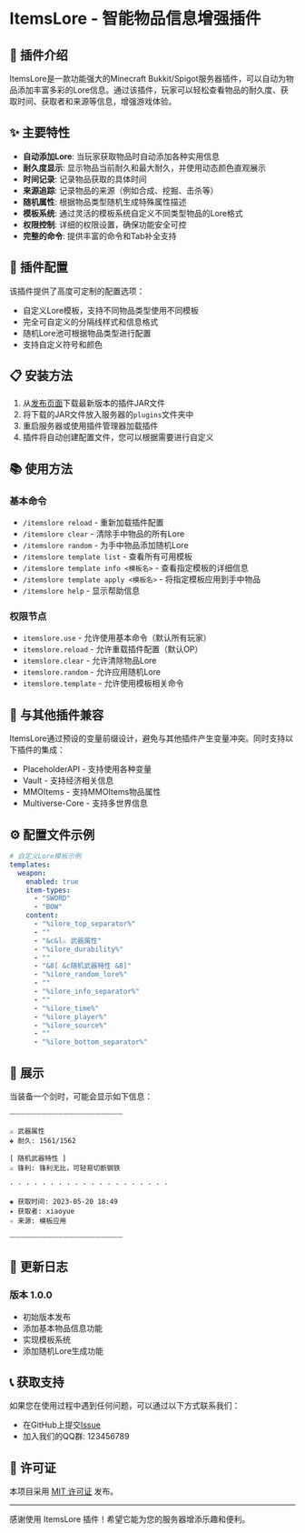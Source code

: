 # ItemsLore - 智能物品信息增强插件

## 📝 插件介绍 

ItemsLore是一款功能强大的Minecraft Bukkit/Spigot服务器插件，可以自动为物品添加丰富多彩的Lore信息。通过该插件，玩家可以轻松查看物品的耐久度、获取时间、获取者和来源等信息，增强游戏体验。

## ✨ 主要特性

- **自动添加Lore**: 当玩家获取物品时自动添加各种实用信息
- **耐久度显示**: 显示物品当前耐久和最大耐久，并使用动态颜色直观展示
- **时间记录**: 记录物品获取的具体时间
- **来源追踪**: 记录物品的来源（例如合成、挖掘、击杀等）
- **随机属性**: 根据物品类型随机生成特殊属性描述
- **模板系统**: 通过灵活的模板系统自定义不同类型物品的Lore格式
- **权限控制**: 详细的权限设置，确保功能安全可控
- **完整的命令**: 提供丰富的命令和Tab补全支持

## 🔧 插件配置

该插件提供了高度可定制的配置选项：

- 自定义Lore模板，支持不同物品类型使用不同模板
- 完全可自定义的分隔线样式和信息格式
- 随机Lore池可根据物品类型进行配置
- 支持自定义符号和颜色

## 📋 安装方法

1. 从[发布页面](https://github.com/YourUsername/Itemslore/releases)下载最新版本的插件JAR文件
2. 将下载的JAR文件放入服务器的`plugins`文件夹中
3. 重启服务器或使用插件管理器加载插件
4. 插件将自动创建配置文件，您可以根据需要进行自定义

## 📚 使用方法

### 基本命令

- `/itemslore reload` - 重新加载插件配置
- `/itemslore clear` - 清除手中物品的所有Lore
- `/itemslore random` - 为手中物品添加随机Lore
- `/itemslore template list` - 查看所有可用模板
- `/itemslore template info <模板名>` - 查看指定模板的详细信息
- `/itemslore template apply <模板名>` - 将指定模板应用到手中物品
- `/itemslore help` - 显示帮助信息

### 权限节点

- `itemslore.use` - 允许使用基本命令（默认所有玩家）
- `itemslore.reload` - 允许重载插件配置（默认OP）
- `itemslore.clear` - 允许清除物品Lore
- `itemslore.random` - 允许应用随机Lore
- `itemslore.template` - 允许使用模板相关命令

## 🔌 与其他插件兼容

ItemsLore通过预设的变量前缀设计，避免与其他插件产生变量冲突。同时支持以下插件的集成：

- PlaceholderAPI - 支持使用各种变量
- Vault - 支持经济相关信息
- MMOItems - 支持MMOItems物品属性
- Multiverse-Core - 支持多世界信息

## ⚙️ 配置文件示例

```yaml
# 自定义Lore模板示例
templates:
  weapon:
    enabled: true
    item-types:
      - "SWORD"
      - "BOW"
    content:
      - "%ilore_top_separator%"
      - ""
      - "&c&l⚔ 武器属性"
      - "%ilore_durability%"
      - ""
      - "&8[ &c随机武器特性 &8]"
      - "%ilore_random_lore%"
      - ""
      - "%ilore_info_separator%"
      - ""
      - "%ilore_time%"
      - "%ilore_player%"
      - "%ilore_source%"
      - ""
      - "%ilore_bottom_separator%"
```

## 🌟 展示

当装备一个剑时，可能会显示如下信息：

```
⏤⏤⏤⏤⏤⏤⏤⏤⏤⏤⏤⏤⏤⏤⏤⏤⏤⏤⏤⏤⏤

⚔ 武器属性
❖ 耐久: 1561/1562

[ 随机武器特性 ]
⚔ 锋利: 锋利无比，可轻易切断钢铁

· · · · · · · · · · · · · · · · · · · ·

◈ 获取时间: 2023-05-20 18:49
✦ 获取者: xiaoyue
✧ 来源: 模板应用

⏤⏤⏤⏤⏤⏤⏤⏤⏤⏤⏤⏤⏤⏤⏤⏤⏤⏤⏤⏤⏤
```

## 📝 更新日志

### 版本 1.0.0
- 初始版本发布
- 添加基本物品信息功能
- 实现模板系统
- 添加随机Lore生成功能

## 📞 获取支持

如果您在使用过程中遇到任何问题，可以通过以下方式联系我们：

- 在GitHub上提交[Issue](https://github.com/YourUsername/Itemslore/issues)
- 加入我们的QQ群: 123456789

## 📜 许可证

本项目采用 [MIT 许可证](LICENSE) 发布。

---

感谢使用 ItemsLore 插件！希望它能为您的服务器增添乐趣和便利。 
